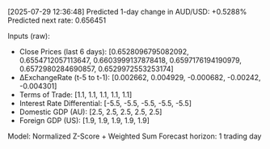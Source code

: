 [2025-07-29 12:36:48] Predicted 1-day change in AUD/USD: +0.5288%
Predicted next rate: 0.656451

Inputs (raw):
- Close Prices (last 6 days): [0.6528096795082092, 0.6554712057113647, 0.6603999137878418, 0.6597176194190979, 0.6572980284690857, 0.6529972553253174]
- ∆ExchangeRate (t-5 to t-1): [0.002662, 0.004929, -0.000682, -0.00242, -0.004301]
- Terms of Trade: [1.1, 1.1, 1.1, 1.1, 1.1]
- Interest Rate Differential: [-5.5, -5.5, -5.5, -5.5, -5.5]
- Domestic GDP (AU): [2.5, 2.5, 2.5, 2.5, 2.5]
- Foreign GDP (US): [1.9, 1.9, 1.9, 1.9, 1.9]

Model: Normalized Z-Score + Weighted Sum
Forecast horizon: 1 trading day